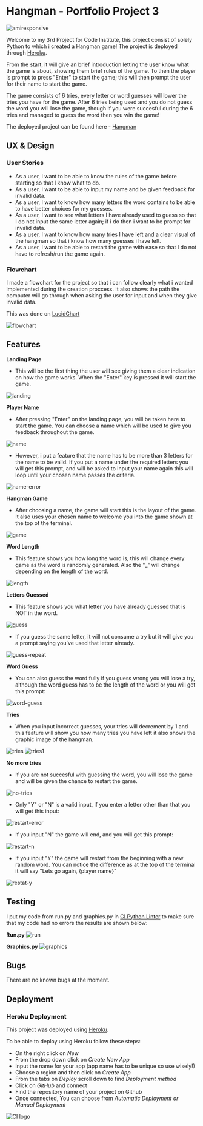 # __Hangman - Portfolio Project 3__

![amiresponsive](docs/images/amiresponsive.png)

Welcome to my 3rd Project for Code Institute, this project consist of solely Python to which i created a Hangman game! The project is deployed through [Heroku](https://heroku.com/).

From the start, it will give an brief introduction letting the user know what the game is about, showing them brief rules of the game. To then the player is prompt to press "Enter" to start the game; this will then prompt the user for their name to start the game.

The game consists of 6 tries, every letter or word guesses will lower the tries you have for the game. After 6 tries being used and you do not guess the word you will lose the game, though if you were succesful during the 6 tries and managed to guess the word then you win the game!

The deployed project can be found here - [Hangman](https://project-3-hangman-ci.herokuapp.com/)

## __UX & Design__

### __User Stories__
- As a user, I want to be able to know the rules of the game before starting so that I know what to do.
- As a user, I want to be able to input my name and be given feedback for invalid data.
- As a user, I want to know how many letters the word contains to be able to have better choices for my guesses.
- As a user, I want to see what letters I have already used to guess so that I do not input the same letter again; if i do then i want to be prompt for invalid data.
- As a user, I want to know how many tries I have left and a clear visual of the hangman so that i know how many guesses i have left.
- As a user, I want to be able to restart the game with ease so that I do not have to refresh/run the game again.

### __Flowchart__

I made a flowchart for the project so that i can follow clearly what i wanted implemented during the creation proccess. It also shows the path the computer will go through when asking the user for input and when they give invalid data.

This was done on [LucidChart](https://www.lucidchart.com/)

![flowchart](docs/flowchart/flowchart.png)

## __Features__

__Landing Page__
- This will be the first thing the user will see giving them a clear indication on how the game works. When the "Enter" key is pressed it will start the game.

![landing](docs/images/landing.png)

__Player Name__
- After pressing "Enter" on the landing page, you will be taken here to start the game. You can choose a name which will be used to give you feedback throughout the game.

![name](docs/images/name.png)

- However, i put a feature that the name has to be more than 3 letters for the name to be valid. If you put a name under the required letters you will get this prompt, and will be asked to input your name again this will loop until your chosen name passes the criteria.

![name-error](docs/images/name-error.png)

__Hangman Game__
- After choosing a name, the game will start this is the layout of the game. It also uses your chosen name to welcome you into the game shown at the top of the terminal.

![game](docs/images/game.png)

__Word Length__
- This feature shows you how long the word is, this will change every game as the word is randomly generated. Also the "_" will change depending on the length of the word.

![length](docs/images/length.png)

__Letters Guessed__
- This feature shows you what letter you have already guessed that is NOT in the word.

![guess](docs/images/guess.png)

- If you guess the same letter, it will not consume a try but it will give you a prompt saying you've used that letter already.

![guess-repeat](docs/images/guess-repeat.png)

__Word Guess__
- You can also guess the word fully if you guess wrong you will lose a try, although the word guess has to be the length of the word or you will get this prompt:

![word-guess](docs/images/word-guess.png)


__Tries__
- When you input incorrect guesses, your tries will decrement by 1 and this feature will show you how many tries you have left it also shows the graphic image of the hangman.

![tries](docs/images/tries.png) ![tries1](docs/images/tries1.png)

__No more tries__
- If you are not succesful with guessing the word, you will lose the game and will be given the chance to restart the game.

![no-tries](docs/images/no-tries.png)

- Only "Y" or "N" is a valid input, if you enter a letter other than that you will get this input:

![restart-error](docs/images/restart-error.png)

- If you input "N" the game will end, and you will get this prompt:

![restart-n](docs/images/restart-n.png)

- If you input "Y" the game will restart from the beginning with a new random word. You can notice the difference as at the top of the terminal it will say "Lets go again, {player name}"

![restat-y](docs/images/restart-y.png)

## __Testing__
I put my code from run.py and graphics.py in [CI Python Linter](https://pep8ci.herokuapp.com/) to make sure that my code had no errors the results are shown below:

__Run.py__
![run](docs/images/run.png)

__Graphics.py__
![graphics](docs/images/graphics.png)

## __Bugs__
There are no known bugs at the moment.

## __Deployment__

### __Heroku Deployment__
This project was deployed using [Heroku](https://heroku.com/).

To be able to deploy using Heroku follow these steps:
- On the right click on _New_
- From the drop down click on _Create New App_
- Input the name for your app (app name has to be unique so use wisely!)
- Choose a region and then click on _Create App_
- From the tabs on _Deploy_ scroll down to find _Deployment method_
- Click on _GitHub_ and connect
- Find the repository name of your project on Github
- Once connected, You can choose from _Automatic Deployment or Manual Deployment_



![CI logo](https://codeinstitute.s3.amazonaws.com/fullstack/ci_logo_small.png)

